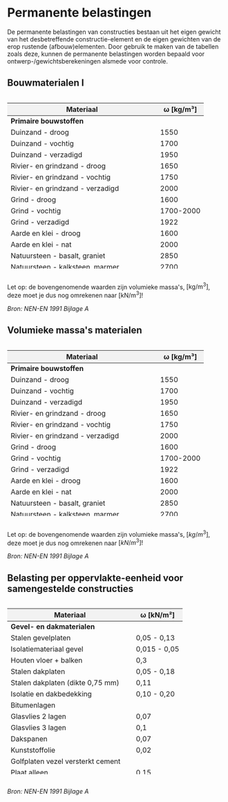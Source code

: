 # Permanente belastingen

De permanente belastingen van constructies bestaan uit het eigen gewicht van het desbetreffende constructie-element en de eigen gewichten van de erop rustende (afbouw)elementen. Door gebruik te maken van de tabellen zoals deze, kunnen de permanente belastingen worden bepaald voor ontwerp-/gewichtsberekeningen alsmede voor controle.

## Bouwmaterialen I


<div style="max-height: 400px; overflow-y: auto;">
    <table style="width: 100%; border-collapse: collapse;">
        <thead style="position: sticky; top: 0; background-color: #f2f2f2;">
            <tr>
                <th>Materiaal</th>
                <th>&#x3C9; [kg/m³]</th>
            </tr>
        </thead>
        <tbody>
            <tr><td colspan="2"><strong>Primaire bouwstoffen</strong></td></tr>
            <tr><td>Duinzand - droog</td><td>1550</td></tr>
            <tr><td>Duinzand - vochtig</td><td>1700</td></tr>
            <tr><td>Duinzand - verzadigd</td><td>1950</td></tr>
            <tr><td>Rivier- en grindzand - droog</td><td>1650</td></tr>
            <tr><td>Rivier- en grindzand - vochtig</td><td>1750</td></tr>
            <tr><td>Rivier- en grindzand - verzadigd</td><td>2000</td></tr>
            <tr><td>Grind - droog</td><td>1600</td></tr>
            <tr><td>Grind - vochtig</td><td>1700-2000</td></tr>
            <tr><td>Grind - verzadigd</td><td>1922</td></tr>
            <tr><td>Aarde en klei - droog</td><td>1600</td></tr>
            <tr><td>Aarde en klei - nat</td><td>2000</td></tr>
            <tr><td>Natuursteen - basalt, graniet</td><td>2850</td></tr>
            <tr><td>Natuursteen - kalksteen, marmer</td><td>2700</td></tr>
            <tr><td>Natuursteen - leisteen</td><td>2700</td></tr>
            <tr><td colspan="2"><strong>Secundaire bouwstoffen</strong></td></tr>
            <tr><td>As</td><td>1000</td></tr>
            <tr><td>Hoogovenslakken</td><td>1700</td></tr>
            <tr><td colspan="2"><strong>Metselwerk</strong></td></tr>
            <tr><td>Klinkers</td><td>2000</td></tr>
            <tr><td>Gewone gevelstenen - vol (0% perforatie)</td><td>1700</td></tr>
            <tr><td>Gewone gevelstenen - geperforeerd (20%)</td><td>1400</td></tr>
            <tr><td>Gewone gevelstenen - hol (35%)</td><td>1100</td></tr>
            <tr><td>Verblendsteen (20%)</td><td>1800</td></tr>
            <tr><td>Kalkzandsteen</td><td>1850</td></tr>
            <tr><td>Isolatiesteen - poriso, fomin</td><td>1300</td></tr>
            <tr><td>Isolatiesteen - poroton</td><td>800</td></tr>
            <tr><td colspan="2"><strong>Betonstenen</strong></td></tr>
            <tr><td>Betonstenen - licht</td><td>800-1500</td></tr>
            <tr><td>Betonstenen - normaal</td><td>1500-1900</td></tr>
            <tr><td>Betonstenen - zwaar</td><td>1900-2300</td></tr>
            <tr><td>Gasbetonblokken</td><td>500-800</td></tr>
            <tr><td>Gipsblokken</td><td>1100</td></tr>
            <tr><td>Tegels - poreus</td><td>1900</td></tr>
            <tr><td>Tegels - dicht</td><td>2300</td></tr>
            <tr><td colspan="2"><strong>Beton</strong></td></tr>
            <tr><td>Licht beton</td><td>&lt;2000</td></tr>
            <tr><td>Normaal grindbeton</td><td>2300-2450</td></tr>
            <tr><td>Zwaarbeton</td><td>&lt;2800</td></tr>
            <tr><td>Gewapend grindbeton</td><td>2400-2550</td></tr>
            <tr><td>Constructief lichtbeton</td><td>1200-2000</td></tr>
            <tr><td>Schuimbeton</td><td>300-1400</td></tr>
        </tbody>
    </table>
</div>

<br>

Let op: de bovengenomende waarden zijn volumieke massa's, $\mathsf{[kg/m^3]}$, deze moet je dus nog omrekenen naar $\mathsf{[kN/m^3]}!$

*Bron: NEN-EN 1991 Bijlage A*

## Volumieke massa's materialen

<div style="max-height: 400px; overflow-y: auto;">
    <table style="width: 100%; border-collapse: collapse;">
        <thead style="position: sticky; top: 0; background-color: #f2f2f2;">
            <tr>
                <th>Materiaal</th>
                <th>&#x3C9; [kg/m³]</th>
            </tr>
        </thead>
        <tbody>
            <tr><td colspan="2"><strong>Primaire bouwstoffen</strong></td></tr>
            <tr><td>Duinzand - droog</td><td>1550</td></tr>
            <tr><td>Duinzand - vochtig</td><td>1700</td></tr>
            <tr><td>Duinzand - verzadigd</td><td>1950</td></tr>
            <tr><td>Rivier- en grindzand - droog</td><td>1650</td></tr>
            <tr><td>Rivier- en grindzand - vochtig</td><td>1750</td></tr>
            <tr><td>Rivier- en grindzand - verzadigd</td><td>2000</td></tr>
            <tr><td>Grind - droog</td><td>1600</td></tr>
            <tr><td>Grind - vochtig</td><td>1700-2000</td></tr>
            <tr><td>Grind - verzadigd</td><td>1922</td></tr>
            <tr><td>Aarde en klei - droog</td><td>1600</td></tr>
            <tr><td>Aarde en klei - nat</td><td>2000</td></tr>
            <tr><td>Natuursteen - basalt, graniet</td><td>2850</td></tr>
            <tr><td>Natuursteen - kalksteen, marmer</td><td>2700</td></tr>
            <tr><td>Natuursteen - leisteen</td><td>2700</td></tr>
            <tr><td colspan="2"><strong>Secundaire bouwstoffen</strong></td></tr>
            <tr><td>As</td><td>1000</td></tr>
            <tr><td>Hoogovenslakken</td><td>1700</td></tr>
            <tr><td colspan="2"><strong>Metselwerk</strong></td></tr>
            <tr><td>Klinkers</td><td>2000</td></tr>
            <tr><td>Gewone gevelstenen - vol (0% perforatie)</td><td>1700</td></tr>
            <tr><td>Gewone gevelstenen - geperforeerd (20%)</td><td>1400</td></tr>
            <tr><td>Gewone gevelstenen - hol (35%)</td><td>1100</td></tr>
            <tr><td>Verblendsteen (20%)</td><td>1800</td></tr>
            <tr><td>Kalkzandsteen</td><td>1850</td></tr>
            <tr><td>Isolatiesteen - poriso, fomin</td><td>1300</td></tr>
            <tr><td>Isolatiesteen - poroton</td><td>800</td></tr>
            <tr><td colspan="2"><strong>Betonstenen</strong></td></tr>
            <tr><td>Betonstenen - licht</td><td>800-1500</td></tr>
            <tr><td>Betonstenen - normaal</td><td>1500-1900</td></tr>
            <tr><td>Betonstenen - zwaar</td><td>1900-2300</td></tr>
            <tr><td>Gasbetonblokken</td><td>500-800</td></tr>
            <tr><td>Gipsblokken</td><td>1100</td></tr>
            <tr><td>Tegels - poreus</td><td>1900</td></tr>
            <tr><td>Tegels - dicht</td><td>2300</td></tr>
            <tr><td colspan="2"><strong>Beton</strong></td></tr>
            <tr><td>Licht beton</td><td>&lt;2000</td></tr>
            <tr><td>Normaal grindbeton</td><td>2300-2450</td></tr>
            <tr><td>Zwaarbeton</td><td>&lt;2800</td></tr>
            <tr><td>Gewapend grindbeton</td><td>2400-2550</td></tr>
            <tr><td>Constructief lichtbeton</td><td>1200-2000</td></tr>
            <tr><td>Schuimbeton</td><td>300-1400</td></tr>
            <tr><td colspan="2"><strong>Overige materialen</strong></td></tr>
            <tr><td>Aluminium, gegoten</td><td>2768</td></tr>
            <tr><td>Kunststeen</td><td>2304</td></tr>
            <tr><td>As, steenkool</td><td>719</td></tr>
            <tr><td>Asfalt, bestrating</td><td>2308</td></tr>
            <tr><td>Ballast, baksteen, grind</td><td>1788</td></tr>
            <tr><td>Gerst, in zakken</td><td>576</td></tr>
            <tr><td>Gerst, in bulk</td><td>640</td></tr>
            <tr><td>Bleek, in vaten</td><td>512</td></tr>
            <tr><td>Bouwblokken</td><td>1305-2202</td></tr>
            <tr><td>Messing, gegoten</td><td>8431</td></tr>
            <tr><td>Messing, gewalst</td><td>8546</td></tr>
            <tr><td>Metselwerk</td><td>1549-2365</td></tr>
            <tr><td>Brons</td><td>8386</td></tr>
            <tr><td>Cement, in zakken</td><td>1345</td></tr>
            <tr><td>Cement, in vaten</td><td>1168</td></tr>
            <tr><td>Cement, mortel</td><td>1678</td></tr>
            <tr><td>Portlandcement, los</td><td>1438</td></tr>
            <tr><td>Porseleinaarde</td><td>2209</td></tr>
            <tr><td>Klei, vochtig, plastic</td><td>1788</td></tr>
            <tr><td>Klei, droog</td><td>1920</td></tr>
            <tr><td>Cokes, los</td><td>480</td></tr>
            <tr><td>Beton, breeze</td><td>1538</td></tr>
            <tr><td>Beton, baksteen</td><td>1918</td></tr>
            <tr><td>Beton, steen</td><td>2308</td></tr>
            <tr><td>Koper, gegoten</td><td>8801</td></tr>
            <tr><td>Koper, gewalst</td><td>8930</td></tr>
            <tr><td>Aardewerk, in kratten</td><td>640</td></tr>
            <tr><td>Aarde, droog, los</td><td>1152</td></tr>
            <tr><td>Aarde, droog, gestampt (stampleem)</td><td>1788</td></tr>
            <tr><td>Aarde, vochtig, verpakt</td><td>1638</td></tr>
            <tr><td>Keisteen</td><td>2640</td></tr>
            <tr><td>Bloem, in zakken</td><td>721</td></tr>
            <tr><td>Hardsteen, gepolijst</td><td>2398</td></tr>
            <tr><td>Keisteen, steenslag</td><td>2238</td></tr>
            <tr><td>Glas, in kratten</td><td>960</td></tr>
            <tr><td>Glas, plaat</td><td>2787</td></tr>
            <tr><td>Glas, dunne plaat</td><td>2497</td></tr>
            <tr><td>Glycerine, verpakt</td><td>832</td></tr>
            <tr><td>Graniet</td><td>2722</td></tr>
            <tr><td>Graniet, gepolijst</td><td>2642</td></tr>
            <tr><td>Graniet, steenslag</td><td>2477</td></tr>
            <tr><td>Grind</td><td>1918</td></tr>
            <tr><td>Hooi, in balen, samengeperst</td><td>384</td></tr>
            <tr><td>Hooi, niet samengeperst</td><td>224</td></tr>
            <tr><td>Ijzer, gegoten</td><td>7203</td></tr>
            <tr><td>Ijzer, gesmeed</td><td>7682</td></tr>
            <tr><td>Ijzerwaren, in verpakking</td><td>896</td></tr>
            <tr><td>Lood, gegoten</td><td>11328</td></tr>
            <tr><td>Lood, plaat</td><td>11358</td></tr>
            <tr><td>Leder, huiden, samengeperst</td><td>368</td></tr>
            <tr><td>Leder, in bundels</td><td>256</td></tr>
            <tr><td>Kalkmortel</td><td>1648</td></tr>
            <tr><td>Kalk, in vaten</td><td>800</td></tr>
            <tr><td>Kalksteen</td><td>2562</td></tr>
            <tr><td>Macadam</td><td>2403</td></tr>
            <tr><td>Marmer</td><td>2642</td></tr>
            <tr><td>Nikkel, monel, metaal</td><td>8896</td></tr>
            <tr><td>Haver, in zakken</td><td>432</td></tr>
            <tr><td>Haver, in bulk</td><td>512</td></tr>
            <tr><td>Olie, in vaten</td><td>576</td></tr>
            <tr><td>Olie, in bulk</td><td>896</td></tr>
            <tr><td>Olie, in vaten</td><td>721</td></tr>
            <tr><td>Papier, print</td><td>640</td></tr>
            <tr><td>Papier, schrijven</td><td>960</td></tr>
            <tr><td>Benzine</td><td>672</td></tr>
            <tr><td>Bitumen</td><td>1119</td></tr>
            <tr><td>Pleister</td><td>1538</td></tr>
            <tr><td>Gips</td><td>1278</td></tr>
            <tr><td>Pleister, in vaten</td><td>848</td></tr>
            <tr><td>Potas</td><td>3276</td></tr>
            <tr><td>Aardappelen, gestapeld</td><td>721</td></tr>
            <tr><td>Loodmenie, droog</td><td>2112</td></tr>
            <tr><td>Gewapend beton 2%</td><td>2401</td></tr>
            <tr><td>Gewapend beton 3%</td><td>2503</td></tr>
            <tr><td>Hars, in vaten</td><td>769</td></tr>
            <tr><td>Rubber</td><td>960</td></tr>
            <tr><td>Salpeter</td><td>1072</td></tr>
            <tr><td>Zand, droog</td><td>1598</td></tr>
            <tr><td>Zand, nat</td><td>1998</td></tr>
            <tr><td>Zandsteen</td><td>2403</td></tr>
            <tr><td>Schroeven, spijkers, in verpakking</td><td>1600</td></tr>
            <tr><td>Leisteen</td><td>2877</td></tr>
            <tr><td>Sneeuw, vers gevallen</td><td>96</td></tr>
            <tr><td>Sneeuw, nat, compact</td><td>320</td></tr>
            <tr><td>Natriumcarbonaat, in vaten</td><td>992</td></tr>
            <tr><td>Natriumhydroxide, in tonnen</td><td>1409</td></tr>
            <tr><td>Zetmeel, in vaten</td><td>401</td></tr>
            <tr><td>Staal, gegoten</td><td>8002</td></tr>
            <tr><td>Staal, gewalst</td><td>8002</td></tr>
            <tr><td>Stro, in balen, samengeperst</td><td>304</td></tr>
            <tr><td>Zwavelzuur</td><td>960</td></tr>
            <tr><td>Steenkool, los</td><td>896</td></tr>
            <tr><td>Terracotta</td><td>1794</td></tr>
            <tr><td>Hout, pijnboom, spar</td><td>481</td></tr>
            <tr><td>Hout, (Amerikaans) grenehout</td><td>673</td></tr>
            <tr><td>Hout, mahonie</td><td>561</td></tr>
            <tr><td>Hout, teak, eiken</td><td>721</td></tr>
            <tr><td>Tin, gegoten</td><td>7282</td></tr>
            <tr><td>Tin, gewalst</td><td>7392</td></tr>
            <tr><td>Tin, plaat, in dozen</td><td>4450</td></tr>
            <tr><td>Water, zoet</td><td>1000</td></tr>
            <tr><td>Water, zee</td><td>1024</td></tr>
            <tr><td>Tarwe, in zakken</td><td>624</td></tr>
            <tr><td>Tarwe, in bulk</td><td>721</td></tr>
            <tr><td>Loodwit, pasta</td><td>2785</td></tr>
            <tr><td>Loodwit, droog</td><td>138</td></tr>
            <tr><td>Draad, in spoelen</td><td>1185</td></tr>
            <tr><td>Zink</td><td>6993</td></tr>
        </tbody>
    </table>
</div>

<br>

Let op: de bovengenomende waarden zijn volumieke massa's, $[kg/m^3]$, deze moet je dus nog omrekenen naar $[kN/m^3]!$

*Bron: NEN-EN 1991 Bijlage A*

## Belasting per oppervlakte-eenheid voor samengestelde constructies

<div style="max-height: 400px; overflow-y: auto;">
    <table style="width: 100%; border-collapse: collapse;">
        <thead style="position: sticky; top: 0; background-color: #f2f2f2;">
            <tr>
                <th>Materiaal</th>
                <th>&#x3C9; [kN/m²]</th>
            </tr>
        </thead>
        <tbody>
            <tr><td colspan="2"><strong>Gevel- en dakmaterialen</strong></td></tr>
            <tr><td>Stalen gevelplaten</td><td>0,05 - 0,13</td></tr>
            <tr><td>Isolatiemateriaal gevel</td><td>0,015 - 0,05</td></tr>
            <tr><td>Houten vloer + balken</td><td>0,3</td></tr>
            <tr><td>Stalen dakplaten</td><td>0,05 - 0,18</td></tr>
            <tr><td>Stalen dakplaten (dikte 0,75 mm)</td><td>0,11</td></tr>
            <tr><td>Isolatie en dakbedekking</td><td>0,10 - 0,20</td></tr>
            <tr><td>Bitumenlagen</td><td></td></tr>
            <tr><td>Glasvlies 2 lagen</td><td>0,07</td></tr>
            <tr><td>Glasvlies 3 lagen</td><td>0,1</td></tr>
            <tr><td>Dakspanen</td><td>0,07</td></tr>
            <tr><td>Kunststoffolie</td><td>0,02</td></tr>
            <tr><td>Golfplaten vezel versterkt cement</td><td></td></tr>
            <tr><td>Plaat alleen</td><td>0,15</td></tr>
            <tr><td>Met bevestiging en gordingen</td><td>0,25</td></tr>
            <tr><td>Golfplaten kunststof</td><td>0,02</td></tr>
            <tr><td>Golfplaten gegalvaniseerd</td><td></td></tr>
            <tr><td>Met bevestiging en gordingen</td><td>0,15</td></tr>
            <tr><td>Pannendak, dakbeschot, gordingen</td><td>0,65</td></tr>
            <tr><td>Plat dak, balken, beschot geen grind</td><td>0,36</td></tr>
        </tbody>
    </table>
</div>

<br>

*Bron: NEN-EN 1991 Bijlage A*
